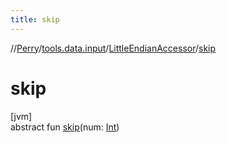 ```yaml
---
title: skip
---
```

//[Perry](../../../index.html)/[tools.data.input](../index.html)/[LittleEndianAccessor](index.html)/[skip](skip.html)



# skip



[jvm]\
abstract fun [skip](skip.html)(num: [Int](https://kotlinlang.org/api/latest/jvm/stdlib/kotlin/-int/index.html))





